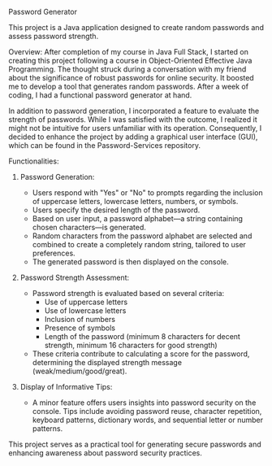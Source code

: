  Password Generator

This project is a Java application designed to create random passwords and assess password strength.

Overview:
After completion of my course in Java Full Stack, I started on creating this project following a course in Object-Oriented Effective Java Programming. The thought struck during a conversation with my friend about the significance of robust passwords for online security. It boosted me to develop a tool that generates random passwords. After a week of coding, I had a functional password generator at hand.

In addition to password generation, I incorporated a feature to evaluate the strength of passwords. While I was satisfied with the outcome, I realized it might not be intuitive for users unfamiliar with its operation. Consequently, I decided to enhance the project by adding a graphical user interface (GUI), which can be found in the Password-Services repository.

Functionalities:
1. Password Generation:
   - Users respond with "Yes" or "No" to prompts regarding the inclusion of uppercase letters, lowercase letters, numbers, or symbols.
   - Users specify the desired length of the password.
   - Based on user input, a password alphabet—a string containing chosen characters—is generated.
   - Random characters from the password alphabet are selected and combined to create a completely random string, tailored to user preferences.
   - The generated password is then displayed on the console.

2. Password Strength Assessment:
   - Password strength is evaluated based on several criteria:
     - Use of uppercase letters
     - Use of lowercase letters
     - Inclusion of numbers
     - Presence of symbols
     - Length of the password (minimum 8 characters for decent strength, minimum 16 characters for good strength)
   - These criteria contribute to calculating a score for the password, determining the displayed strength message (weak/medium/good/great).

3. Display of Informative Tips:
   - A minor feature offers users insights into password security on the console. Tips include avoiding password reuse, character repetition, keyboard patterns, dictionary words, and sequential letter or number patterns.

This project serves as a practical tool for generating secure passwords and enhancing awareness about password security practices.
